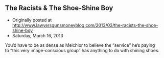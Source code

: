 ## The Racists &amp; The Shoe-Shine Boy

 * Originally posted at http://www.lawyersgunsmoneyblog.com/2013/03/the-racists-the-shoe-shine-boy
 * Saturday, March 16, 2013

You’d have to be as dense as Melchior to believe the “service” he’s paying to “this very image-conscious group” has anything to do with shining shoes.